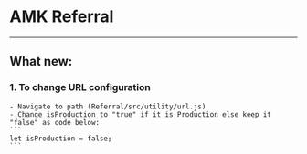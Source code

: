 # AMK Referral
---
## What new:

### 1. To change URL configuration
    - Navigate to path (Referral/src/utility/url.js)
    - Change isProduction to "true" if it is Production else keep it "false" as code below:
    ```
    let isProduction = false;
    ```

